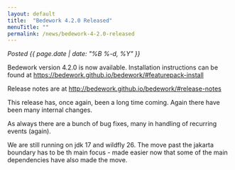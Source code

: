```yaml
---
layout: default
title:  "Bedework 4.2.0 Released"
menuTitle: ""
permalink: /news/bedework-4-2.0-released
---
```


*Posted <time>{{ page.date | date: "%B %-d, %Y" }}</time>*


<p>Bedework version 4.2.0 is now available. Installation instructions can be found  at <a href="https://bedework.github.io/bedework/#featurepack-install">https://bedework.github.io/bedework/#featurepack-install</a></p>

<p>Release notes are at <a href="http://bedework.github.io/bedework/#release-notes">http://bedework.github.io/bedework/#release-notes</a></p>

<p>This release has, once again, been a long time coming. Again there have been many internal changes.  
</p>
<p>
As always there are a bunch of bug fixes, many in handling of recurring events (again).
</p>
<p>
We are still running on jdk 17 and wildfly 26. The move past the jakarta boundary has to be th main focus - made easier now that some  of the main dependencies have also made the move. 
</p>
